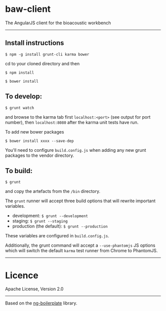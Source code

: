 baw-client
============

The AngularJS client for the bioacoustic workbench

---
## Install instructions
	$ npm -g install grunt-cli karma bower

cd to your cloned directory and then

	$ npm install

	$ bower install

## To develop:

	$ grunt watch

and browse to the karma tab first `localhost:<port>` (see output for port number), then `localhost:8080` after the karma unit tests have run.

To add new bower packages

	$ bower install xxxx --save-dep

You'll need to configure `build.config.js` when adding any new grunt packages to the vendor directory.

## To build:

	$ grunt

and copy the artefacts from the `/bin` directory.


The `grunt` runner will accept three build options that will rewrite important variables.

 - development: `$ grunt --development`
 - staging: `$ grunt --staging`
 - production (the default): `$ grunt --production`

These variables are configured in `build.config.js`.

Additionally, the grunt command will accept a `--use-phantomjs` JS options which will switch the default `karma` test runner
from Chrome to PhantomJS.

---
# Licence
Apache License, Version 2.0

---

Based on the [ng-boilerplate](https://github.com/ngbp/ng-boilerplate) library.